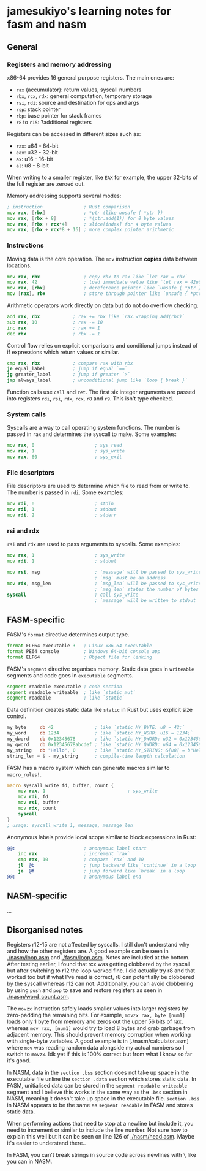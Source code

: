 # jamesukiyo's learning notes for fasm and nasm

## General

### Registers and memory addressing

x86-64 provides 16 general purpose registers. The main ones are:
- `rax` (accumulator):  return values, syscall numbers
- `rbx`, `rcx`, `rdx`:  general computation, temporary storage
- `rsi`, `rdi`:         source and destination for ops and args
- `rsp`:                stack pointer
- `rbp`:                base pointer for stack frames
- `r8` to `r15`:        ?additional registers

Registers can be accessed in different sizes such as:
- `rax`:  u64 - 64-bit
- `eax`:  u32 - 32-bit
- `ax`:   u16 - 16-bit
- `al`:    u8 -  8-bit

When writing to a smaller register, like `EAX` for example, the upper 32-bits 
of the full register are zeroed out.

Memory addressing supports several modes:
```asm
; instruction               ; Rust comparison
mov rax, [rbx]              ; *ptr (like unsafe { *ptr })
mov rax, [rbx + 8]          ; *(ptr.add(1)) for 8 byte values
mov rax, [rbx + rcx*4]      ; slice[index] for 4 byte values
mov rax, [rbx + rcx*8 + 16] ; more complex pointer arithmetic
```

### Instructions

Moving data is the core operation. The `mov` instruction **copies** data between
locations.
```asm
mov rax, rbx                ; copy rbx to rax like `let rax = rbx`
mov rax, 42                 ; load immediate value like `let rax = 42u64`
mov rax, [rbx]              ; dereference pointer like `unsafe { *ptr }`
mov [rax], rbx              ; store through pointer like `unsafe { *ptr = val }`
```

Arithmetic operators work directly on data but do not do overflow checking.
```asm
add rax, rbx            ; rax += rbx like `rax.wrapping_add(rbx)`
sub rax, 10             ; rax -= 10
inc rax                 ; rax += 1
dec rbx                 ; rbx -= 1
```

Control flow relies on explicit comparisons and conditional jumps instead of
if expressions which return values or similar.
```asm
cmp rax, rbx            ; compare rax with rbx
je equal_label          ; jump if equal `==`
jg greater_label        ; jump if greater `>`
jmp always_label        ; unconditional jump like `loop { break }`
```

Function calls use `call` and `ret`. The first six integer arguments are passed
into registers `rdi`, `rsi`, `rdx`, `rcx`, `r8` and `r9`. This isn't type
checked.

### System calls

Syscalls are a way to call operating system functions. The number is passed in
`rax` and determines the syscall to make. Some examples:
```asm
mov rax, 0                      ; sys_read
mov rax, 1                      ; sys_write
mov rax, 60                     ; sys_exit
```

### File descriptors

File descriptors are used to determine which file to read from or write to. The
number is passed in `rdi`. Some examples:
```asm
mov rdi, 0                      ; stdin
mov rdi, 1                      ; stdout
mov rdi, 2                      ; stderr
```

### rsi and rdx

`rsi` and `rdx` are used to pass arguments to syscalls. Some examples:
```asm
mov rax, 1                      ; sys_write
mov rdi, 1                      ; stdout

mov rsi, msg                    ; `message` will be passed to sys_write
                                ; `msg` must be an address
mov rdx, msg_len                ; `msg_len` will be passed to sys_write
                                ; `msg_len` states the number of bytes
syscall                         ; call sys_write
                                ; `message` will be written to stdout
```

## FASM-specific

FASM's `format` directive determines output type.
```asm
format ELF64 executable 3   ; Linux x86-64 executable
format PE64 console         ; Windows 64-bit console app
format ELF64                ; Object file for linking
```

FASM's `segment` directive organises memory. Static data goes in `writeable`
segments and code goes in `executable` segments.
```asm
segment readable executable ; code section
segment readable writeable  ; like `static mut`
segment readable            ; like `static`
```

Data definition creates static data like `static` in Rust but uses explicit size
control.
```asm
my_byte     db 42               ; like `static MY_BYTE: u8 = 42;`
my_word     db 1234             ; like `static MY_WORD: u16 = 1234;`
my_dword    db 0x12345678       ; like `static MY_DWORD: u32 = 0x12345678;`
my_qword    db 0x12345678abcdef ; like `static MY_QWORD: u64 = 0x12345678abcdef;`
my_string   db "Hello", 0       ; like `static MY_STRING: &[u8] = b"Hello\0";`
string_len = $ - my_string      ; compile-time length calculation
```

FASM has a macro system which can generate macros similar to `macro_rules!`.
```asm
macro syscall_write fd, buffer, count {
    mov rax, 1                              ; sys_write
    mov rdi, fd
    mov rsi, buffer
    mov rdx, count
    syscall
}
; usage: syscall_write 1, message, message_len
```

Anonymous labels provide local scope similar to block expressions in Rust:
```asm
@@:                         ; anonymous label start
    inc rax                 ; increment `rax`
    cmp rax, 10             ; compare `rax` and 10
    jl  @b                  ; jump backward like `continue` in a loop
    je  @f                  ; jump forward like `break` in a loop
@@:                         ; anonymous label end
```

## NASM-specific

...

## Disorganised notes

Registers r12-15 are not affected by syscalls. I still don't understand why
and how the other registers are. A good example can be seen in
[./nasm/loop.asm](./nasm/loop.asm) and [./fasm/loop.asm](./fasm/loop.asm). Notes
are included at the bottom. After testing earlier, I found that rcx was getting
clobbered by the syscall but after switching to r12 the loop worked fine. I did
actually try r8 and that worked too but if what I've read is correct, r8 can
potentially be clobbered by the syscall whereas r12 can not. Additionally, you
can avoid clobbering by using `push` and `pop` to save and restore registers as
seen in [./nasm/word_count.asm](./nasm/word_count.asm).

The `movzx` instruction safely loads smaller values into larger registers by
zero-padding the remaining bits. For example, `movzx rax, byte [num1]` loads
only 1 byte from memory and zeros out the upper 56 bits of rax, whereas `mov
rax, [num1]` would try to load 8 bytes and grab garbage from adjacent memory.
This should prevent memory corruption when working with single-byte variables. 
A good example is in [./nasm/calculator.asm] where `mov` was reading random data
alongside my actual numbers so I switch to `movzx`. Idk yet if this is 100%
correct but from what I know so far it's good.

In NASM, data in the `section .bss` section does not take up space in the 
executable file unline the `section .data` section which stores static data. 
In FASM, unitialised data can be stored in the `segment readable writeable` 
segment and I believe this works in the same way as the `.bss` section in NASM,
meaning it doesn't take up space in the executable file. `section .bss` in NASM
appears to be the same as `segment readable` in FASM and stores static data.

When performing actions that need to stop at a newline but include it, you need
to increment or similar to include the line number. Not sure how to explain this
well but it can be seen on line 126 of [./nasm/head.asm](./nasm/head.asm). Maybe
it's easier to understand there..

In FASM, you can't break strings in source code across newlines with `\` like 
you can in NASM.
